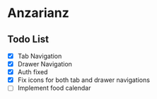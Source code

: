# Anzarianz

## Todo List
- [x] Tab Navigation
- [x] Drawer Navigation
- [x] Auth fixed
- [x] Fix icons for both tab and drawer navigations
- [ ] Implement food calendar